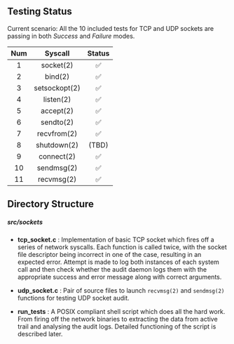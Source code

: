 
## Testing Status

Current scenario: All the 10 included tests for TCP and UDP sockets are passing in both *Success* and *Failure* modes.

|  Num  |	Syscall	 |  Status
|:-----:|:---------:|:-----------------:
1       |socket(2)	 	|:white_check_mark:
2       |bind(2)		|:white_check_mark:
3       |setsockopt(2)  |:white_check_mark:
4       |listen(2)      |:white_check_mark:
5       |accept(2)		|:white_check_mark:
6       |sendto(2)		|:white_check_mark:
7       |recvfrom(2)	|:white_check_mark:
8       |shutdown(2)	| (TBD)
9       |connect(2)     |:white_check_mark:
10      |sendmsg(2)     |:white_check_mark:
11      |recvmsg(2)     |:white_check_mark:


## Directory Structure

##### src/sockets
* **tcp_socket.c** : Implementation of basic TCP socket which fires off a series of network syscalls. Each function is called twice, with the socket file descriptor being incorrect in one of the case, resulting in an expected error. Attempt is made to log both instances of each system call and then check whether the audit daemon logs them with the appropriate success and error message along with correct arguments.

* **udp_socket.c** : Pair of source files to launch `recvmsg(2)` and `sendmsg(2)` functions for testing UDP socket audit.

* **run\_tests** : A POSIX compliant shell script which does all the hard work. From firing off the network binaries to extracting the data from active trail and analysing the audit logs. Detailed functioning of the script is described later.

